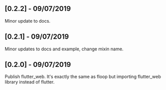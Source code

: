 ## [0.2.2] - 09/07/2019

Minor update to docs.

## [0.2.1] - 09/07/2019

Minor updates to docs and example, change mixin name.

## [0.2.0] - 09/07/2019

Publish flutter_web. It's exactly the same as floop but importing flutter_web library instead of flutter.
